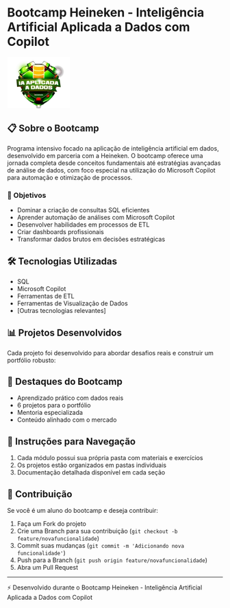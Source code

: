 # Bootcamp Heineken - Inteligência Artificial Aplicada a Dados com Copilot

![Imagem do Bootcamp](/imagem-bootcamp.webp)

## 📋 Sobre o Bootcamp
Programa intensivo focado na aplicação de inteligência artificial em dados, desenvolvido em parceria com a Heineken. O bootcamp oferece uma jornada completa desde conceitos fundamentais até estratégias avançadas de análise de dados, com foco especial na utilização do Microsoft Copilot para automação e otimização de processos.

### 🎯 Objetivos
- Dominar a criação de consultas SQL eficientes
- Aprender automação de análises com Microsoft Copilot
- Desenvolver habilidades em processos de ETL
- Criar dashboards profissionais
- Transformar dados brutos em decisões estratégicas

<!--
### 5. Projetos Práticos
- [Link para pasta](/projetos)
  - [Projeto 1: Nome do Projeto](/projetos/projeto1)
  - [Projeto 2: Nome do Projeto](/projetos/projeto2)
  - [Projeto 3: Nome do Projeto](/projetos/projeto3)
  - [Projeto 4: Nome do Projeto](/projetos/projeto4)
  - [Projeto 5: Nome do Projeto](/projetos/projeto5)
  - [Projeto 6: Nome do Projeto](/projetos/projeto6)
-->
## 🛠️ Tecnologias Utilizadas
- SQL
- Microsoft Copilot
- Ferramentas de ETL
- Ferramentas de Visualização de Dados
- [Outras tecnologias relevantes]

## 📊 Projetos Desenvolvidos
Cada projeto foi desenvolvido para abordar desafios reais e construir um portfólio robusto:
<!--
1. **[BD E-COMMERCE]**
   - Objetivo:
   - Tecnologias:
   - [Link para o projeto](/projetos/projeto1)

2. **[BD OFICINA MECANICA]**
   - Objetivo:
   - Tecnologias:
   - [Link para o projeto](/projetos/projeto2)

[E assim por diante para os outros projetos...]
-->
## 🌟 Destaques do Bootcamp
- Aprendizado prático com dados reais
- 6 projetos para o portfólio
- Mentoria especializada
- Conteúdo alinhado com o mercado

## 📝 Instruções para Navegação
1. Cada módulo possui sua própria pasta com materiais e exercícios
2. Os projetos estão organizados em pastas individuais
3. Documentação detalhada disponível em cada seção

## 🤝 Contribuição
Se você é um aluno do bootcamp e deseja contribuir:
1. Faça um Fork do projeto
2. Crie uma Branch para sua contribuição (`git checkout -b feature/novafuncionalidade`)
3. Commit suas mudanças (`git commit -m 'Adicionando nova funcionalidade'`)
4. Push para a Branch (`git push origin feature/novafuncionalidade`)
5. Abra um Pull Request


---
⚡️ Desenvolvido durante o Bootcamp Heineken - Inteligência Artificial Aplicada a Dados com Copilot
